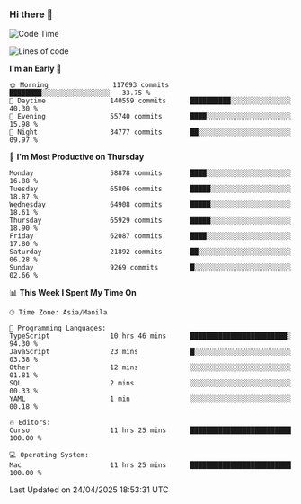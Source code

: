 ### Hi there 👋

<!--START_SECTION:waka-->
![Code Time](http://img.shields.io/badge/Code%20Time-6%2C013%20hrs%2037%20mins-blue)

![Lines of code](https://img.shields.io/badge/From%20Hello%20World%20I%27ve%20Written-126.9%20million%20lines%20of%20code-blue)

**I'm an Early 🐤** 

```text
🌞 Morning                117693 commits      ████████░░░░░░░░░░░░░░░░░   33.75 % 
🌆 Daytime                140559 commits      ██████████░░░░░░░░░░░░░░░   40.30 % 
🌃 Evening                55740 commits       ████░░░░░░░░░░░░░░░░░░░░░   15.98 % 
🌙 Night                  34777 commits       ██░░░░░░░░░░░░░░░░░░░░░░░   09.97 % 
```
📅 **I'm Most Productive on Thursday** 

```text
Monday                   58878 commits       ████░░░░░░░░░░░░░░░░░░░░░   16.88 % 
Tuesday                  65806 commits       █████░░░░░░░░░░░░░░░░░░░░   18.87 % 
Wednesday                64908 commits       █████░░░░░░░░░░░░░░░░░░░░   18.61 % 
Thursday                 65929 commits       █████░░░░░░░░░░░░░░░░░░░░   18.90 % 
Friday                   62087 commits       ████░░░░░░░░░░░░░░░░░░░░░   17.80 % 
Saturday                 21892 commits       ██░░░░░░░░░░░░░░░░░░░░░░░   06.28 % 
Sunday                   9269 commits        █░░░░░░░░░░░░░░░░░░░░░░░░   02.66 % 
```


📊 **This Week I Spent My Time On** 

```text
🕑︎ Time Zone: Asia/Manila

💬 Programming Languages: 
TypeScript               10 hrs 46 mins      ████████████████████████░   94.30 % 
JavaScript               23 mins             █░░░░░░░░░░░░░░░░░░░░░░░░   03.38 % 
Other                    12 mins             ░░░░░░░░░░░░░░░░░░░░░░░░░   01.81 % 
SQL                      2 mins              ░░░░░░░░░░░░░░░░░░░░░░░░░   00.33 % 
YAML                     1 min               ░░░░░░░░░░░░░░░░░░░░░░░░░   00.18 % 

🔥 Editors: 
Cursor                   11 hrs 25 mins      █████████████████████████   100.00 % 

💻 Operating System: 
Mac                      11 hrs 25 mins      █████████████████████████   100.00 % 
```


 Last Updated on 24/04/2025 18:53:31 UTC
<!--END_SECTION:waka-->


<!--
**rad182/rad182** is a ✨ _special_ ✨ repository because its `README.md` (this file) appears on your GitHub profile.

Here are some ideas to get you started:

- 🔭 I’m currently working on ...
- 🌱 I’m currently learning ...
- 👯 I’m looking to collaborate on ...
- 🤔 I’m looking for help with ...
- 💬 Ask me about ...
- 📫 How to reach me: ...
- 😄 Pronouns: ...
- ⚡ Fun fact: ...
-->
